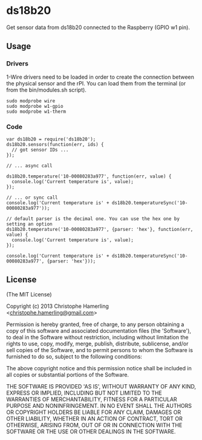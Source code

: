 # ds18b20

Get sensor data from ds18b20 connected to the Raspberry (GPIO w1 pin).

## Usage

### Drivers

1-Wire drivers need to be loaded in order to create the connection between the physical sensor and the rPI.
You can load them from the terminal (or from the bin/modules.sh script).

    sudo modprobe wire
    sudo modprobe w1-gpio
    sudo modprobe w1-therm

### Code

    var ds18b20 = require('ds18b20');
    ds18b20.sensors(function(err, ids) {
      // got sensor IDs ...
    });

    // ... async call

    ds18b20.temperature('10-00080283a977', function(err, value) {
      console.log('Current temperature is', value);
    });

    // ... or sync call
    console.log('Current temperature is' + ds18b20.temperatureSync('10-00080283a977'));

    // default parser is the decimal one. You can use the hex one by setting an option
    ds18b20.temperature('10-00080283a977', {parser: 'hex'}, function(err, value) {
      console.log('Current temperature is', value);
    });

    console.log('Current temperature is' + ds18b20.temperatureSync('10-00080283a977', {parser: 'hex'}));

## License

(The MIT License)

Copyright (c) 2013 Christophe Hamerling &lt;christophe.hamerling@gmail.com&gt;

Permission is hereby granted, free of charge, to any person obtaining
a copy of this software and associated documentation files (the
'Software'), to deal in the Software without restriction, including
without limitation the rights to use, copy, modify, merge, publish,
distribute, sublicense, and/or sell copies of the Software, and to
permit persons to whom the Software is furnished to do so, subject to
the following conditions:

The above copyright notice and this permission notice shall be
included in all copies or substantial portions of the Software.

THE SOFTWARE IS PROVIDED 'AS IS', WITHOUT WARRANTY OF ANY KIND,
EXPRESS OR IMPLIED, INCLUDING BUT NOT LIMITED TO THE WARRANTIES OF
MERCHANTABILITY, FITNESS FOR A PARTICULAR PURPOSE AND NONINFRINGEMENT.
IN NO EVENT SHALL THE AUTHORS OR COPYRIGHT HOLDERS BE LIABLE FOR ANY
CLAIM, DAMAGES OR OTHER LIABILITY, WHETHER IN AN ACTION OF CONTRACT,
TORT OR OTHERWISE, ARISING FROM, OUT OF OR IN CONNECTION WITH THE
SOFTWARE OR THE USE OR OTHER DEALINGS IN THE SOFTWARE.
